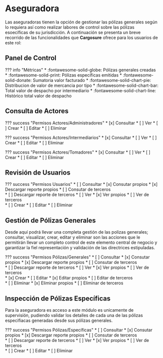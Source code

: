 # Aseguradora

Las aseguradoras tienen la opción de gestionar las pólizas generales según lo requiera así como realizar labores de control sobre las pólizas esoecíficas de su jurisdicción. A continuación se presenta un breve recorrido de las funcionalidades que **Cargosure** ofrece para los usuarios de este rol:

## Panel de Control

??? info "Métricas"
    * :fontawesome-solid-globe:  Pólizas generales creadas
    * :fontawesome-solid-print:  Pólizas específicas emitidas
    * :fontawesome-solid-donate: Sumatoria valor facturado
    * :fontawesome-solid-chart-pie:  Distribucion de valor de mercancia por tipo
    * :fontawesome-solid-chart-bar:  Total valor de despacho por intermediario
    * :fontawesome-solid-chart-line:  Histórico total valor de despacho

## Consulta de Actores

??? success "Permisos Actores/Administradores"
    * [x] Consultar
    * [ ] Ver
    * [ ] Crear
    * [ ] Editar
    * [ ] Eliminar

??? success "Permisos Actores/Intermediarios"
    * [x] Consultar
    * [ ] Ver
    * [ ] Crear
    * [ ] Editar
    * [ ] Eliminar

??? success "Permisos Actores/Tomadores"
    * [x] Consultar
    * [ ] Ver
    * [ ] Crear
    * [ ] Editar
    * [ ] Eliminar

## Revisión de Usuarios
    
??? success "Permisos Usuarios"
    * [ ] Consultar
        * [x] Consutar propios 
        * [x] Descargar reporte propios
        * [ ] Consutar de terceros  
        * [ ] Descargar reporte de terceros 
    * [ ] Ver
        * [x] Ver propios 
        * [ ] Ver de terceros   
    * [ ] Crear
    * [ ] Editar
    * [ ] Eliminar
    
## Gestión de Pólizas Generales

Desde aquí podrá llevar una completa gestión de las polizas generales; consultar, visualizar, crear, editar y eliminar son las acciones que le permitirán llevar un completo control de este elemento central de negocio y garantizar la fiel representación y validación de las directrices estipuladas.

??? success "Permisos Pólizas/Generales"
    * [ ] Consultar
        * [x] Consutar propios 
        * [x] Descargar reporte propios 
        * [ ] Consutar de terceros  
        * [ ] Descargar reporte de terceros 
    * [ ] Ver
        * [x] Ver propios 
        * [ ] Ver de terceros   
    * [x] Crear
    * [ ] Editar
        * [x] Editar propios 
        * [ ] Editar de terceros  
    * [ ] Eliminar
        * [x] Eliminar propios 
        * [ ] Eliminar de terceros   

## Inspección de Pólizas Específicas

Para la aseguradora es acceso a este módulo es unicamente de supervisíón, pudiendo validar los detalles de cada una de las pólizas especifiacas generadas desde sus pólizas generales.

??? success "Permisos Pólizas/Específicas"
    * [ ] Consultar
        * [x] Consutar propios 
        * [x] Descargar reporte propios
        * [ ] Consutar de terceros  
        * [ ] Descargar reporte de terceros 
    * [ ] Ver
        * [x] Ver propios 
        * [ ] Ver de terceros   
    * [ ] Crear
    * [ ] Editar
    * [ ] Eliminar



